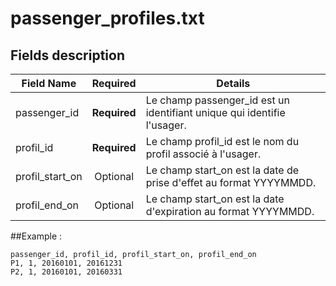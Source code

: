 # passenger_profiles.txt

## Fields description 

| Field Name      |  Required   |  Details |
|-----------------|:-----------:|----------|
| passenger_id    |**Required** | Le champ passenger_id est un identifiant unique qui identifie l'usager. |
| profil_id       |**Required** | Le champ profil_id est le nom du profil associé à l'usager. |
| profil_start_on |  Optional   | Le champ start_on est la date de prise d'effet au format YYYYMMDD. |
| profil_end_on   |  Optional   | Le champ start_on est la date d'expiration au format YYYYMMDD. |

##Example : 

```
passenger_id, profil_id, profil_start_on, profil_end_on
P1, 1, 20160101, 20161231
P2, 1, 20160101, 20160331
```
